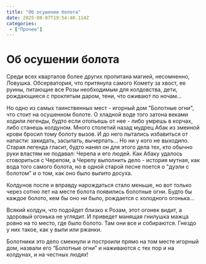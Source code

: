```yaml
---
title: "Об осушении болота"
date: 2025-08-07T19:54:40.114Z
categories:
 - ["Прочее"]
---
```


Об осушении болота
==================

Среди всех кварталов более других пропитана магией, несомненно, Ловушка.
Обсерватория, что притянула самого Комету за хвост, ее руины, питающие
все Розы необходимым для колдовства, дети, рождающиеся с проклятым
даром, тени, что оживают по ночам...

Но одно из самых таинственных мест - игорный дом "Болотные огни", что
стоит на осушенном болоте. О хладной воде того затона веками ходили
легенды, будто если отопьешь от нее - либо умрешь в корчах, либо станешь
колдуном. Много столетий назад мудрец Абак из змеиной крови бросил тому
болоту вызов. И до него пытались избавиться от напасти: закидать,
засыпать, вычерпать… Но ни у кого не выходило. Старая легенда гласит,
будто нанял он для этого дела тех, кто обычно руки властям не подавал:
Черепа и его людей. Как Абаку удалось сговориться с Черепом, а Черепу
выполнить дело - история мутная, как вода того самого болота, но в одной
старой песне поется о "дуэли с болотом" и о том, как оно было выпито
досуха.

Колдунов после и вправду нарождаться стало меньше, но вот только через
сотню лет на месте болота появились болотные огни. Будто бы каждое
болото, кем бы оно ни было, рождается с холодного огонька...

Всякий колдун, что подойдет близко к Розам, этот огонек видит, а
здоровый огонька не углядит. И приведет манящая гнилушка мажца ровно на
то место, где было болото. Там они все и собираются. Гнездо у них такое,
как у выпи или ржанки.

Болотники это дело смекнули и построили прямо на том месте игорный дом,
назвали его “Болотные огни” и наживаются с тех пор и на колдунах, и на
честных людях!
